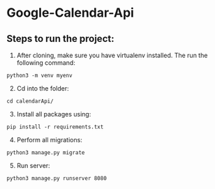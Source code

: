 # Google-Calendar-Api

## Steps to run the project:

1. After cloning, make sure you have virtualenv installed. The run the following command:

```
python3 -m venv myenv   
```

2. Cd into the folder: 
``` 
cd calendarApi/ 
```

3. Install all packages using: 
``` 
pip install -r requirements.txt 
```

4. Perform all migrations: 
``` 
python3 manage.py migrate
```

5. Run server: 
``` 
python3 manage.py runserver 8080
```

